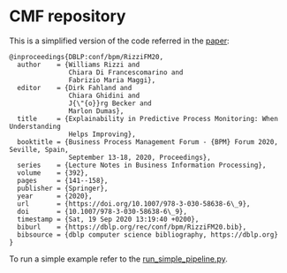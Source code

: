 # CMF repository

This is a simplified version of the code referred in the [paper](https://link.springer.com/chapter/10.1007%2F978-3-030-58638-6_9):
```
@inproceedings{DBLP:conf/bpm/RizziFM20,
  author    = {Williams Rizzi and
               Chiara Di Francescomarino and
               Fabrizio Maria Maggi},
  editor    = {Dirk Fahland and
               Chiara Ghidini and
               J{\"{o}}rg Becker and
               Marlon Dumas},
  title     = {Explainability in Predictive Process Monitoring: When Understanding
               Helps Improving},
  booktitle = {Business Process Management Forum - {BPM} Forum 2020, Seville, Spain,
               September 13-18, 2020, Proceedings},
  series    = {Lecture Notes in Business Information Processing},
  volume    = {392},
  pages     = {141--158},
  publisher = {Springer},
  year      = {2020},
  url       = {https://doi.org/10.1007/978-3-030-58638-6\_9},
  doi       = {10.1007/978-3-030-58638-6\_9},
  timestamp = {Sat, 19 Sep 2020 13:19:40 +0200},
  biburl    = {https://dblp.org/rec/conf/bpm/RizziFM20.bib},
  bibsource = {dblp computer science bibliography, https://dblp.org}
}
```

To run a simple example refer to the [run_simple_pipeline.py](https://github.com/PDI-FBK/CMF/blob/master/scripts/run_full_pipeline.py).




